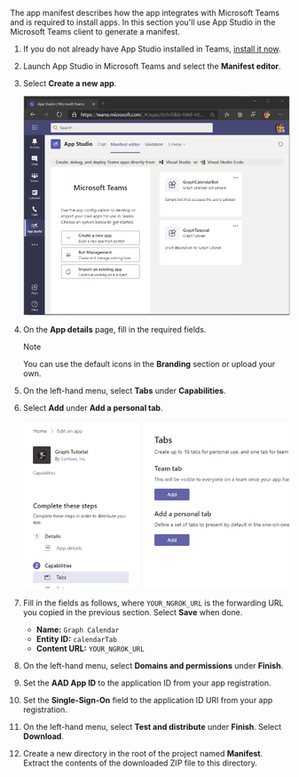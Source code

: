 <!-- markdownlint-disable MD002 MD041 -->

The app manifest describes how the app integrates with Microsoft Teams and is required to install apps. In this section you'll use App Studio in the Microsoft Teams client to generate a manifest.

1. If you do not already have App Studio installed in Teams, [install it now](/microsoftteams/platform/concepts/build-and-test/app-studio-overview).

1. Launch App Studio in Microsoft Teams and select the **Manifest editor**.

1. Select **Create a new app**.

    ![A screenshot of the manifest editor in App Studio in Microsoft Teams](images/app-studio-01.png)

1. On the **App details** page, fill in the required fields.

    > [!NOTE]
    > You can use the default icons in the **Branding** section or upload your own.

1. On the left-hand menu, select **Tabs** under **Capabilities**.

1. Select **Add** under **Add a personal tab**.

    ![A screenshot of the Tabs page in App Studio](images/app-studio-02.png)

1. Fill in the fields as follows, where `YOUR_NGROK_URL` is the forwarding URL you copied in the previous section. Select **Save** when done.

    - **Name:** `Graph Calendar`
    - **Entity ID:** `calendarTab`
    - **Content URL:** `YOUR_NGROK_URL`

1. On the left-hand menu, select **Domains and permissions** under **Finish**.

1. Set the **AAD App ID** to the application ID from your app registration.

1. Set the **Single-Sign-On** field to the application ID URI from your app registration.

1. On the left-hand menu, select **Test and distribute** under **Finish**. Select **Download**.

1. Create a new directory in the root of the project named **Manifest**. Extract the contents of the downloaded ZIP file to this directory.
